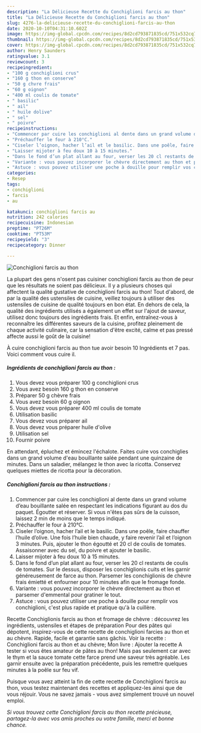 ```yaml
---
description: "La Délicieuse Recette du Conchiglioni farcis au thon"
title: "La Délicieuse Recette du Conchiglioni farcis au thon"
slug: 4276-la-delicieuse-recette-du-conchiglioni-farcis-au-thon
date: 2020-10-10T04:31:10.602Z
image: https://img-global.cpcdn.com/recipes/8d2cd793871835cd/751x532cq70/conchiglioni-farcis-au-thon-photo-principale-de-la-recette.jpg
thumbnail: https://img-global.cpcdn.com/recipes/8d2cd793871835cd/751x532cq70/conchiglioni-farcis-au-thon-photo-principale-de-la-recette.jpg
cover: https://img-global.cpcdn.com/recipes/8d2cd793871835cd/751x532cq70/conchiglioni-farcis-au-thon-photo-principale-de-la-recette.jpg
author: Henry Saunders
ratingvalue: 3.1
reviewcount: 3
recipeingredient:
- "100 g conchiglioni crus"
- "160 g thon en conserve"
- "50 g chvre frais"
- "60 g oignon"
- "400 ml coulis de tomate"
- " basilic"
- " ail"
- " huile dolive"
- " sel"
- " poivre"
recipeinstructions:
- "Commencer par cuire les conchiglioni al dente dans un grand volume d’eau bouillante salée en respectant les indications figurant au dos du paquet. Égoutter et réserver. Si vous n&#39;êtes pas sûrs de la cuisson, laissez 2 min de moins que le temps indiqué."
- "Préchauffer le four à 210°C."
- "Ciseler l’oignon, hacher l’ail et le basilic. Dans une poêle, faire chauffer l’huile d’olive. Une fois l’huile bien chaude, y faire revenir l’ail et l’oignon 3 minutes. Puis, ajouter le thon égoutté et 20 cl de coulis de tomates. Assaisonner avec du sel, du poivre et ajouter le basilic."
- "Laisser mijoter à feu doux 10 à 15 minutes."
- "Dans le fond d’un plat allant au four, verser les 20 cl restants de coulis de tomates. Sur le dessus, disposer les conchiglionis cuits et les garnir généreusement de farce au thon. Parsemer les conchiglionis de chèvre frais émietté et enfourner pour 10 minutes afin que le fromage fonde."
- "Variante : vous pouvez incorporer le chèvre directement au thon et parsemer d&#39;emmental pour gratiner le tout."
- "Astuce : vous pouvez utiliser une poche à douille pour remplir vos conchiglioni, c&#39;est plus rapide et pratique qu&#39;à la cuillère."
categories:
- Resep
tags:
- conchiglioni
- farcis
- au

katakunci: conchiglioni farcis au 
nutrition: 242 calories
recipecuisine: Indonesian
preptime: "PT26M"
cooktime: "PT53M"
recipeyield: "3"
recipecategory: Dinner

---
```



![Conchiglioni farcis au thon](https://img-global.cpcdn.com/recipes/8d2cd793871835cd/751x532cq70/conchiglioni-farcis-au-thon-photo-principale-de-la-recette.jpg)

La plupart des gens n'osent pas cuisiner conchiglioni farcis au thon de peur que les résultats ne soient pas délicieux. Il y a plusieurs choses qui affectent la qualité gustative de conchiglioni farcis au thon! Tout d'abord, de par la qualité des ustensiles de cuisine, veillez toujours à utiliser des ustensiles de cuisine de qualité toujours en bon état. En dehors de cela, la qualité des ingrédients utilisés a également un effet sur l'ajout de saveur, utilisez donc toujours des ingrédients frais. Et enfin, entraînez-vous à reconnaître les différentes saveurs de la cuisine, profitez pleinement de chaque activité culinaire, car la sensation d'être excité, calme et pas pressé affecte aussi le goût de la cuisine!

<!--inarticleads1-->

À cuire conchiglioni farcis au thon tue avoir besoin 10 Ingrédients et 7 pas. Voici comment vous cuire il.

##### Ingrédients de conchiglioni farcis au thon :

1. Vous devez vous préparer 100 g conchiglioni crus
1. Vous avez besoin 160 g thon en conserve
1. Préparer 50 g chèvre frais
1. Vous avez besoin 60 g oignon
1. Vous devez vous préparer 400 ml coulis de tomate
1. Utilisation  basilic
1. Vous devez vous préparer  ail
1. Vous devez vous préparer  huile d&#39;olive
1. Utilisation  sel
1. Fournir  poivre


En attendant, épluchez et émincez l&#39;échalote. Faites cuire vos conchiglies dans un grand volume d&#39;eau bouillante salée pendant une quinzaine de minutes. Dans un saladier, mélangez le thon avec la ricotta. Conservez quelques miettes de ricotta pour la décoration. 

<!--inarticleads2-->

##### Conchiglioni farcis au thon instructions :

1. Commencer par cuire les conchiglioni al dente dans un grand volume d’eau bouillante salée en respectant les indications figurant au dos du paquet. Égoutter et réserver. Si vous n&#39;êtes pas sûrs de la cuisson, laissez 2 min de moins que le temps indiqué.
1. Préchauffer le four à 210°C.
1. Ciseler l’oignon, hacher l’ail et le basilic. Dans une poêle, faire chauffer l’huile d’olive. Une fois l’huile bien chaude, y faire revenir l’ail et l’oignon 3 minutes. Puis, ajouter le thon égoutté et 20 cl de coulis de tomates. Assaisonner avec du sel, du poivre et ajouter le basilic.
1. Laisser mijoter à feu doux 10 à 15 minutes.
1. Dans le fond d’un plat allant au four, verser les 20 cl restants de coulis de tomates. Sur le dessus, disposer les conchiglionis cuits et les garnir généreusement de farce au thon. Parsemer les conchiglionis de chèvre frais émietté et enfourner pour 10 minutes afin que le fromage fonde.
1. Variante : vous pouvez incorporer le chèvre directement au thon et parsemer d&#39;emmental pour gratiner le tout.
1. Astuce : vous pouvez utiliser une poche à douille pour remplir vos conchiglioni, c&#39;est plus rapide et pratique qu&#39;à la cuillère.


Recette Conchiglionis farcis au thon et fromage de chèvre : découvrez les ingrédients, ustensiles et étapes de préparation Pour des pâtes qui dépotent, inspirez-vous de cette recette de conchiglioni farcies au thon et au chèvre. Rapide, facile et garantie sans gâchis. Voir la recette : Conchiglioni farcis au thon et au chèvre; Mon livre : Ajouter la recette A tester si vous êtes amateur de pâtes au thon! Mais pas seulement car avec le thym et la sauce tomate cette farce prend une saveur très agréable. Les garnir ensuite avec la préparation précédente, puis les remettre quelques minutes à la poêle sur feu vif. 

<!--inarticleads1-->

<p>
Puisque vous avez atteint la fin de cette recette de Conchiglioni farcis au thon, vous testez maintenant des recettes et appliquez-les ainsi que de vous réjouir. Vous ne savez jamais - vous avez simplement trouvé un nouvel emploi.
</p>

<p>
<i>Si vous trouvez cette Conchiglioni farcis au thon recette précieuse, partagez-la avec vos amis proches ou votre famille, merci et bonne chance.</i>
</p>
